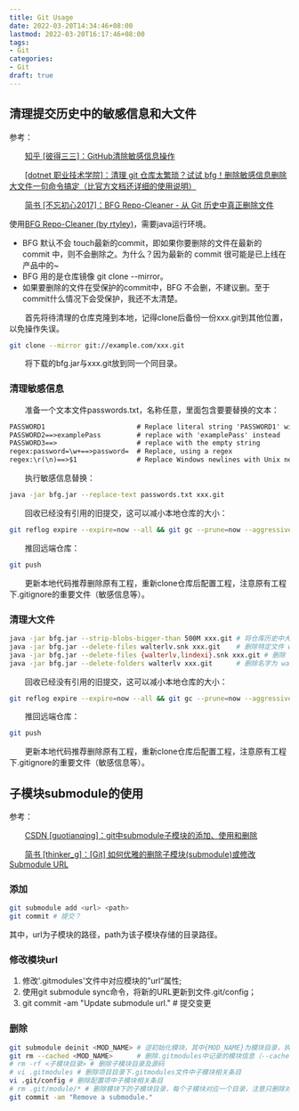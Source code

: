 ```yaml
---
title: Git Usage
date: 2022-03-20T14:34:46+08:00
lastmod: 2022-03-20T16:17:46+08:00
tags: 
- Git
categories: 
- Git
draft: true
---
```


## 清理提交历史中的敏感信息和大文件

参考：

&emsp;&emsp;[知乎 [彼得三三]：GitHub清除敏感信息操作](https://zhuanlan.zhihu.com/p/297695945)

&emsp;&emsp;[[dotnet 职业技术学院]：清理 git 仓库太繁琐？试试 bfg！删除敏感信息删除大文件一句命令搞定（比官方文档还详细的使用说明）](https://dotnet-campus.github.io/post/clean-up-git-repo-using-bfg.html)

&emsp;&emsp;[简书 [不忘初心2017]：BFG Repo-Cleaner - 从 Git 历史中真正删除文件](https://www.jianshu.com/p/a9caf4b3100e)

使用[BFG Repo-Cleaner (by rtyley)](https://rtyley.github.io/bfg-repo-cleaner/)，需要java运行环境。

- BFG 默认不会 touch最新的commit，即如果你要删除的文件在最新的 commit 中，则不会删除之。为什么？因为最新的 commit 很可能是已上线在产品中的~
- BFG 用的是仓库镜像 git clone --mirror。
- 如果要删除的文件在受保护的commit中，BFG 不会删，不建议删。至于commit什么情况下会受保护，我还不太清楚。

&emsp;&emsp;首先将待清理的仓库克隆到本地，记得clone后备份一份xxx.git到其他位置，以免操作失误。

```bash
git clone --mirror git://example.com/xxx.git
```

&emsp;&emsp;将下载的bfg.jar与xxx.git放到同一个同目录。

### 清理敏感信息

&emsp;&emsp;准备一个文本文件passwords.txt，名称任意，里面包含要要替换的文本：

```txt
PASSWORD1                       # Replace literal string 'PASSWORD1' with '***REMOVED***' (default)
PASSWORD2==>examplePass         # replace with 'examplePass' instead
PASSWORD3==>                    # replace with the empty string
regex:password=\w+==>password=  # Replace, using a regex
regex:\r(\n)==>$1               # Replace Windows newlines with Unix newlines
```

&emsp;&emsp;执行敏感信息替换：

```bash
java -jar bfg.jar --replace-text passwords.txt xxx.git
```

&emsp;&emsp;回收已经没有引用的旧提交，这可以减小本地仓库的大小：

```bash
git reflog expire --expire=now --all && git gc --prune=now --aggressive
```

&emsp;&emsp;推回远端仓库：

```bash
git push
```

&emsp;&emsp;更新本地代码推荐删除原有工程，重新clone仓库后配置工程，注意原有工程下.gitignore的重要文件（敏感信息等）。

### 清理大文件

```bash
java -jar bfg.jar --strip-blobs-bigger-than 500M xxx.git # 将仓库历史中大于 500M 的文件都删除掉
java -jar bfg.jar --delete-files walterlv.snk xxx.git    # 删除特定文件 walterlv.snk
java -jar bfg.jar --delete-files {walterlv,lindexi}.snk xxx.git # 删除 walterlv.snk 或 lindexi.snk 文件
java -jar bfg.jar --delete-folders walterlv xxx.git      # 删除名字为 walterlv 的文件夹
```

&emsp;&emsp;回收已经没有引用的旧提交，这可以减小本地仓库的大小：

```bash
git reflog expire --expire=now --all && git gc --prune=now --aggressive
```

&emsp;&emsp;推回远端仓库：

```bash
git push
```

&emsp;&emsp;更新本地代码推荐删除原有工程，重新clone仓库后配置工程，注意原有工程下.gitignore的重要文件（敏感信息等）。

## 子模块submodule的使用

参考：

&emsp;&emsp;[CSDN [guotianqing]：git中submodule子模块的添加、使用和删除](https://blog.csdn.net/guotianqing/article/details/82391665)

&emsp;&emsp;[简书 [thinker_g]：[Git] 如何优雅的删除子模块(submodule)或修改Submodule URL](https://www.jianshu.com/p/ed0cb6c75e25)

### 添加

```bash
git submodule add <url> <path>
git commit # 提交？
```

其中，url为子模块的路径，path为该子模块存储的目录路径。

### 修改模块url

1. 修改'.gitmodules'文件中对应模块的”url“属性;
1. 使用git submodule sync命令，将新的URL更新到文件.git/config；
1. git commit -am "Update submodule url." # 提交变更

### 删除

```bash
git submodule deinit <MOD_NAME> # 逆初始化模块，其中{MOD_NAME}为模块目录，执行后可发现模块目录被清空
git rm --cached <MOD_NAME>      # 删除.gitmodules中记录的模块信息（--cached选项清除.git/modules中的缓存）
# rm -rf <子模块目录> # 删除子模块目录及源码
# vi .gitmodules # 删除项目目录下.gitmodules文件中子模块相关条目
vi .git/config # 删除配置项中子模块相关条目
# rm .git/module/* # 删除模块下的子模块目录，每个子模块对应一个目录，注意只删除对应的子模块目录即可
git commit -am "Remove a submodule." 
```
